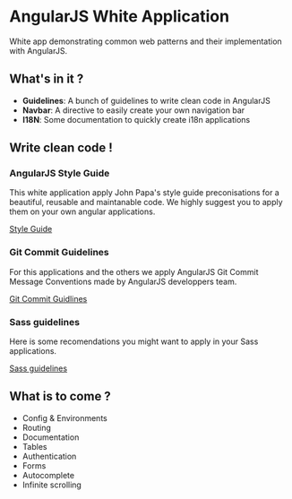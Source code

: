 # AngularJS White Application

White app demonstrating common web patterns and their implementation with AngularJS.

## What's in it ?

* **Guidelines**: A bunch of guidelines to write clean code in AngularJS
* **Navbar**: A directive to easily create your own navigation bar
* **I18N**: Some documentation to quickly create i18n applications

## Write clean code !

### AngularJS Style Guide

This white application apply John Papa's style guide preconisations for a beautiful, reusable and maintanable code. We highly suggest you to apply them on your own angular applications.

[Style Guide](https://github.com/johnpapa/angular-styleguide)

### Git Commit Guidelines

For this applications and the others we apply AngularJS Git Commit Message Conventions made by AngularJS developpers team.

[Git Commit Guidlines](https://docs.google.com/document/d/1QrDFcIiPjSLDn3EL15IJygNPiHORgU1_OOAqWjiDU5Y/edit)

### Sass guidelines

Here is some recomendations you might want to apply in your Sass applications.

[Sass guidelines](http://sass-guidelin.es)

## What is to come ?

* Config & Environments
* Routing
* Documentation
* Tables
* Authentication
* Forms
* Autocomplete
* Infinite scrolling